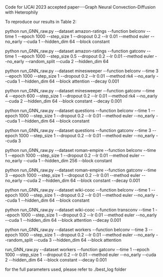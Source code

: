 Code for IJCAI 2023 accepted paper---Graph Neural Convection-Diffusion with Heterophily



To reproduce our results in Table 2:
<!-- First download the dataset in https://github.com/heterophily-submit/HeterophilousDatasets
Change the data path in line297 of ./src/data.py to your path of the downloaded datasets
Download the dataset in https://github.com/SitaoLuan/ACM-GNN/tree/main/new_data
Then run: -->

python run_GNN_raw.py --dataset amazon-ratings --function belconv --time 1 --epoch 1000 --step_size 1 --dropout 0.2 --lr 0.01 --method euler --no_early --cuda 1 --hidden_dim 64 --block constant  

python run_GNN_raw.py --dataset amazon-ratings --function gatconv --time 1 --epoch 1000 --step_size 0.5 --dropout 0.2 --lr 0.01 --method euler --no_early --random_split --cuda 2 --hidden_dim 64

python run_GNN_raw.py --dataset minesweeper --function belconv --time 3 --epoch 1000 --step_size 1 --dropout 0.2 --lr 0.01 --method rk4 --no_early --cuda 1 --hidden_dim 64 --block attention --decay 0.001

python run_GNN_raw.py --dataset minesweeper --function gatconv --time 4 --epoch 600 --step_size 1 --dropout 0.2 --lr 0.01 --method rk4 --no_early --cuda 2 --hidden_dim 64 --block constant --decay 0.001

python run_GNN_raw.py --dataset questions --function belconv --time 1 --epoch 1000 --step_size 1 --dropout 0.2 --lr 0.01 --method euler --no_early --cuda 1 --hidden_dim 64 --block constant

python run_GNN_raw.py --dataset questions --function gatconv --time 3 --epoch 1000 --step_size 1 --dropout 0.2 --lr 0.01 --method euler --no_early --cuda 3

python run_GNN_raw.py --dataset roman-empire --function belconv --time 1 --epoch 1000 --step_size 1 --dropout 0.2 --lr 0.01 --method euler --no_early --cuda 1 --hidden_dim 256 --block constant

python run_GNN_raw.py --dataset roman-empire --function gatconv --time 3 --epoch 1000 --step_size 1 --dropout 0.2 --lr 0.01 --method euler --no_early --cuda 2 --hidden_dim 64 --block constant --decay 0.001

python run_GNN_raw.py --dataset wiki-cooc --function belconv --time 1 --epoch 1000 --step_size 1 --dropout 0.2 --lr 0.01 --method euler --no_early --cuda 1 --hidden_dim 64 --block constant

python run_GNN_raw.py --dataset wiki-cooc --function transconv --time 1 --epoch 1000 --step_size 1 --dropout 0.2 --lr 0.01 --method euler --no_early --cuda 1 --hidden_dim 64 --block attention --decay 0.001

python run_GNN_raw.py --dataset workers --function belconv --time 3 --epoch 1000 --step_size 1 --dropout 0.2 --lr 0.01 --method euler --no_early --random_split --cuda 3 --hidden_dim 64 --block attention

run_GNN_raw.py --dataset workers --function gatconv --time 1 --epoch 1000 --step_size 1 --dropout 0.2 --lr 0.01 --method euler --no_early --cuda 2 --hidden_dim 64 --block constant --decay 0.001

for the full parameters used, please refer to ./best_log folder

